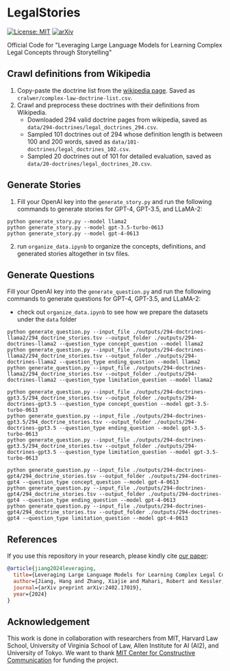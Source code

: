 # LegalStories
[![License: MIT](https://img.shields.io/badge/License-MIT-yellow.svg)](https://opensource.org/licenses/MIT)
[![arXiv](https://img.shields.io/badge/arXiv-2201.07281-b31b1b.svg)](https://arxiv.org/abs/2402.17019)

Official Code for "Leveraging Large Language Models for Learning Complex Legal Concepts through Storytelling"

## Crawl definitions from Wikipedia

1. Copy-paste the doctrine list from the [wikipedia page](https://en.wikipedia.org/wiki/Category:Legal_doctrines_and_principles). Saved as `cralwer/complex-law-doctrine-list.csv`.
2. Crawl and preprocess these doctrines with their definitions from Wikipedia.
    - Downloaded 294 valid doctrine pages from wikipedia, saved as `data/294-doctrines/legal_doctrines_294.csv`.
    - Sampled 101 doctrines out of 294 whose definition length is between 100 and 200 words, saved as `data/101-doctrines/legal_doctrines_102.csv`.
    - Sampled 20 doctrines out of 101 for detailed evaluation, saved as `data/20-doctrines/legal_doctrines_20.csv`.

## Generate Stories

1. Fill your OpenAI key into the `generate_story.py` and run the following commands to generate stories for GPT-4, GPT-3.5, and LLaMA-2:

```
python generate_story.py --model llama2
python generate_story.py --model gpt-3.5-turbo-0613
python generate_story.py --model gpt-4-0613
```
2. run `organize_data.ipynb` to organize the concepts, definitions, and generated stories altogether in tsv files.

## Generate Questions

Fill your OpenAI key into the `generate_question.py` and run the following commands to generate questions for GPT-4, GPT-3.5, and LLaMA-2:
- check out `organize_data.ipynb` to see how we prepare the datasets under the `data` folder

```
python generate_question.py --input_file ./outputs/294-doctrines-llama2/294_doctrine_stories.tsv --output_folder ./outputs/294-doctrines-llama2 --question_type concept_question --model llama2
python generate_question.py --input_file ./outputs/294-doctrines-llama2/294_doctrine_stories.tsv --output_folder ./outputs/294-doctrines-llama2 --question_type ending_question --model llama2
python generate_question.py --input_file ./outputs/294-doctrines-llama2/294_doctrine_stories.tsv --output_folder ./outputs/294-doctrines-llama2 --question_type limitation_question --model llama2

python generate_question.py --input_file ./outputs/294-doctrines-gpt3.5/294_doctrine_stories.tsv --output_folder ./outputs/294-doctrines-gpt3.5 --question_type concept_question --model gpt-3.5-turbo-0613
python generate_question.py --input_file ./outputs/294-doctrines-gpt3.5/294_doctrine_stories.tsv --output_folder ./outputs/294-doctrines-gpt3.5 --question_type ending_question --model gpt-3.5-turbo-0613
python generate_question.py --input_file ./outputs/294-doctrines-gpt3.5/294_doctrine_stories.tsv --output_folder ./outputs/294-doctrines-gpt3.5 --question_type limitation_question --model gpt-3.5-turbo-0613

python generate_question.py --input_file ./outputs/294-doctrines-gpt4/294_doctrine_stories.tsv --output_folder ./outputs/294-doctrines-gpt4 --question_type concept_question --model gpt-4-0613
python generate_question.py --input_file ./outputs/294-doctrines-gpt4/294_doctrine_stories.tsv --output_folder ./outputs/294-doctrines-gpt4 --question_type ending_question --model gpt-4-0613
python generate_question.py --input_file ./outputs/294-doctrines-gpt4/294_doctrine_stories.tsv --output_folder ./outputs/294-doctrines-gpt4 --question_type limitation_question --model gpt-4-0613
```

## References

If you use this repository in your research, please kindly cite [our paper](https://arxiv.org/abs/2402.17019): 

```bibtex
@article{jiang2024leveraging,
  title={Leveraging Large Language Models for Learning Complex Legal Concepts through Storytelling},
  author={Jiang, Hang and Zhang, Xiajie and Mahari, Robert and Kessler, Daniel and Ma, Eric and August, Tal and Li, Irene and Pentland, Alex'Sandy' and Kim, Yoon and Kabbara, Jad and others},
  journal={arXiv preprint arXiv:2402.17019},
  year={2024}
}
```

## Acknowledgement
This work is done in collaboration with researchers from MIT, Harvard Law School, University of Virginia School of Law, Allen Institute for AI (AI2), and University of Tokyo. We want to thank [MIT Center for Constructive Communication](https://www.ccc.mit.edu/) for funding the project. 
